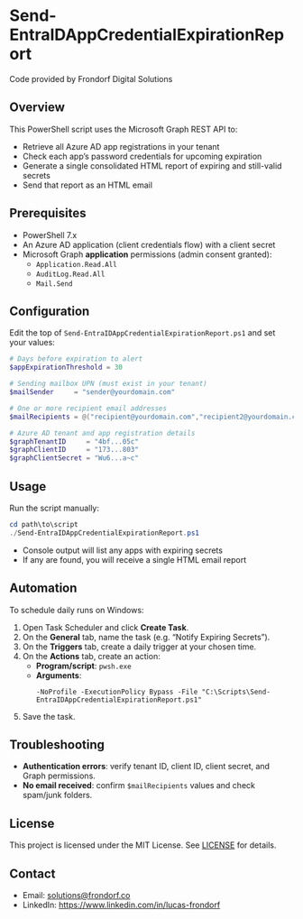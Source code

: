 # Send-EntraIDAppCredentialExpirationReport

Code provided by Frondorf Digital Solutions

## Overview
This PowerShell script uses the Microsoft Graph REST API to:

- Retrieve all Azure AD app registrations in your tenant
- Check each app’s password credentials for upcoming expiration
- Generate a single consolidated HTML report of expiring and still-valid secrets  
- Send that report as an HTML email  

## Prerequisites
- PowerShell 7.x  
- An Azure AD application (client credentials flow) with a client secret  
- Microsoft Graph **application** permissions (admin consent granted):  
  - `Application.Read.All`  
  - `AuditLog.Read.All`  
  - `Mail.Send`  

## Configuration
Edit the top of `Send-EntraIDAppCredentialExpirationReport.ps1` and set your values:

```powershell
# Days before expiration to alert
$appExpirationThreshold = 30

# Sending mailbox UPN (must exist in your tenant)
$mailSender     = "sender@yourdomain.com"

# One or more recipient email addresses
$mailRecipients = @("recipient@yourdomain.com","recipient2@yourdomain.com")

# Azure AD tenant and app registration details
$graphTenantID     = "4bf...05c"
$graphClientID     = "173...803"
$graphClientSecret = "Wu6...a~c"
```

## Usage
Run the script manually:

```powershell
cd path\to\script
./Send-EntraIDAppCredentialExpirationReport.ps1
```

- Console output will list any apps with expiring secrets  
- If any are found, you will receive a single HTML email report  

## Automation
To schedule daily runs on Windows:

1. Open Task Scheduler and click **Create Task**.  
2. On the **General** tab, name the task (e.g. “Notify Expiring Secrets”).  
3. On the **Triggers** tab, create a daily trigger at your chosen time.  
4. On the **Actions** tab, create an action:  
   - **Program/script**: `pwsh.exe`  
   - **Arguments**:  
     ```
     -NoProfile -ExecutionPolicy Bypass -File "C:\Scripts\Send-EntraIDAppCredentialExpirationReport.ps1"
     ```  
5. Save the task.  

## Troubleshooting
- **Authentication errors**: verify tenant ID, client ID, client secret, and Graph permissions.  
- **No email received**: confirm `$mailRecipients` values and check spam/junk folders.   

## License
This project is licensed under the MIT License. See [LICENSE](LICENSE) for details.

## Contact
- Email: solutions@frondorf.co  
- LinkedIn: https://www.linkedin.com/in/lucas-frondorf 

